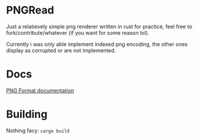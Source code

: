 # PNGRead
Just a relatievely simple png renderer written in rust for practice, feel free to fork/contribute/whatever (if you want for some reason lol).

Currently i was only able implement indexed png encoding, the other ones display as corrupted or are not implemented.

# Docs
[PNG Format documentation ](http://www.libpng.org/pub/png/spec/1.2/PNG-Structure.html)

# Building
Nothing facy:
`cargo build`
